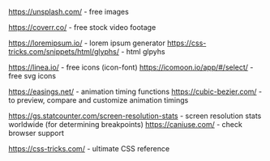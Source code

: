 <!-- IMAGES -->
https://unsplash.com/ - free images

<!-- VIDEO -->
https://coverr.co/ - free stock video footage

<!-- TEXT -->
https://loremipsum.io/ - lorem ipsum generator
https://css-tricks.com/snippets/html/glyphs/ - html glpyhs

<!-- ICONS / SVG -->
https://linea.io/ - free icons (icon-font)
https://icomoon.io/app/#/select/ - free svg icons

<!-- ANIMATIONS -->
https://easings.net/ - animation timing functions
https://cubic-bezier.com/ - to preview, compare and customize animation timings

<!-- BROWSER INFO -->
https://gs.statcounter.com/screen-resolution-stats - screen resolution stats worldwide (for determining breakpoints)
https://caniuse.com/ - check browser support

<!-- CSS -->
https://css-tricks.com/ - ultimate CSS reference
